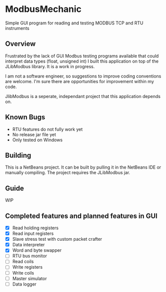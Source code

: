 # ModbusMechanic
Simple GUI program for reading and testing MODBUS TCP and RTU instruments
## Overview

Frustrated by the lack of GUI Modbus testing programs available that could interpret data types (float, unsigned int) I built this application on top of the JLibModbus library. It is a work in progress.

I am not a software engineer, so suggestions to improve coding conventions are welcome. I'm sure there are opportunities for improvement within my code.

JlibModbus is a seperate, independant project that this application depends on.

## Known Bugs
- RTU features do not fully work yet
- No release jar file yet
- Only tested on Windows

## Building

This is a NetBeans project. It can be built by pulling it in the NetBeans IDE or manually compiling. The project requires the JLibModbus jar.

## Guide

WIP

## Completed features and planned features in GUI

- [x] Read holding registers
- [x] Read input registers
- [x] Slave stress test with custom packet crafter
- [x] Data interpreter
- [x] Word and byte swapper
- [ ] RTU bus monitor
- [ ] Read coils
- [ ] Write registers
- [ ] Write coils
- [ ] Master simulator
- [ ] Data logger
